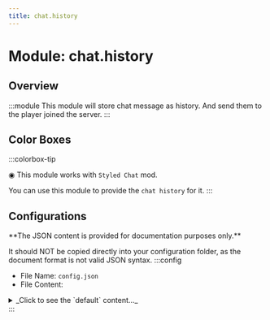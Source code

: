 ```yaml
---
title: chat.history
---
```



# Module: chat.history

## Overview
:::module
This module will store chat message as history.
And send them to the player joined the server.
:::
## Color Boxes

:::colorbox-tip

◉ This module works with `Styled Chat` mod.

You can use this module to provide the `chat history` for it.
:::

## Configurations
<Admonition type="warning" icon="" title="">
**The JSON content is provided for documentation purposes only.**

It should NOT be copied directly into your configuration folder, as the document format is not valid JSON syntax.
</Admonition>
:::config
- File Name: `config.json`
- File Content: 
<details>

<summary>_Click to see the `default` content..._</summary>

```json showLineNumbers title="config/fuji/modules/chat/history/config.json"
{
  /* Max stored `chat message` in history. */
  "buffer_size": 50
  /* Only accept and save messages with these `message types`. */,
  "message_type_acceptors": [
    "minecraft:chat",
    "minecraft:say_command",
    "minecraft:emote_command",
    "fuji:chat_server",
    "fuji:chat_client",
    "styled_chat:generic_hack"
  ]
  /* Should reject and never save messages that meet the `rejector`. */,
  "message_rejectors": {
    "content_rejector": {
      "matches": []
    },
    "parameter_rejector": {
      "matches": [
        ".*literal\\{PM\\}.*"
      ]
    }
  }
}
```
</details>
:::
